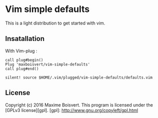 # Vim simple defaults
This is a light distribution to get started with vim.

## Insatallation
With Vim-plug :

```
call plug#begin()
Plug 'maxboisvert/vim-simple-defaults'
call plug#end()

silent! source $HOME/.vim/plugged/vim-simple-defaults/defaults.vim
```

## License

Copyright (c) 2016 Maxime Boisvert.
This program is licensed under the [GPLv3 license][gpl].
[gpl]: http://www.gnu.org/copyleft/gpl.html
